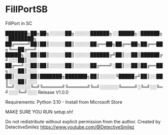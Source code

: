 # FillPortSB
 FillPort in SC


███████╗██╗██╗░░░░░██╗░░░░░██████╗░░█████╗░██████╗░████████╗
██╔════╝██║██║░░░░░██║░░░░░██╔══██╗██╔══██╗██╔══██╗╚══██╔══╝
█████╗░░██║██║░░░░░██║░░░░░██████╔╝██║░░██║██████╔╝░░░██║░░░
██╔══╝░░██║██║░░░░░██║░░░░░██╔═══╝░██║░░██║██╔══██╗░░░██║░░░
██║░░░░░██║███████╗███████╗██║░░░░░╚█████╔╝██║░░██║░░░██║░░░
╚═╝░░░░░╚═╝╚══════╝╚══════╝╚═╝░░░░░░╚════╝░╚═╝░░╚═╝░░░╚═╝░░░
Release V1.0.0

Requirements:
Python 3.10 - Install from Microsoft Store

MAKE SURE YOU RUN setup.sh! 


Do not redistribute without explicit permission from the author.
Created by DetectiveSmilez 
https://www.youtube.com/@DetectiveSmilez